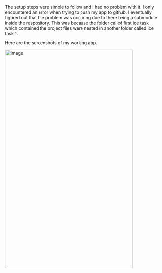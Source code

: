 The setup steps were simple to follow and I had no problem with it. I only encountered an error when trying to push my app to github. I eventually figured out that the problem was occuring due to there being a submodule inside the respository. 
This was because the folder called first ice task which contained the project files were nested in another folder called ice task 1.

Here are the screenshots of my working app.

<img width="413" height="707" alt="image" src="https://github.com/user-attachments/assets/32c89b2e-baf1-46c0-b30a-5d0c87410e15" />

